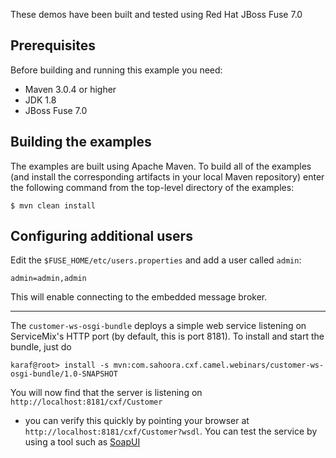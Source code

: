 These demos have been built and tested using Red Hat JBoss Fuse 7.0

Prerequisites
-------------
Before building and running this example you need:

* Maven 3.0.4 or higher
* JDK 1.8
* JBoss Fuse 7.0

Building the examples
---------------------
The examples are built using Apache Maven. To build all of the examples (and install the
corresponding artifacts in your local Maven repository) enter the following command from
the top-level directory of the examples:

    $ mvn clean install

Configuring additional users
----------------------------
Edit the `$FUSE_HOME/etc/users.properties` and add a user called `admin`:

    admin=admin,admin

This will enable connecting to the embedded message broker.

--------------------------------------
The `customer-ws-osgi-bundle` deploys a simple web service listening on ServiceMix's
HTTP port (by default, this is port 8181). To install and start the bundle, just do

    karaf@root> install -s mvn:com.sahoora.cxf.camel.webinars/customer-ws-osgi-bundle/1.0-SNAPSHOT

You will now find that the server is listening on `http://localhost:8181/cxf/Customer`
- you can verify this quickly by pointing your browser at `http://localhost:8181/cxf/Customer?wsdl`.
You can test the service by using a tool such as [SoapUI](http://www.soapui.org)
